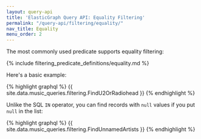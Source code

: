 ```yaml
---
layout: query-api
title: 'ElasticGraph Query API: Equality Filtering'
permalink: "/query-api/filtering/equality/"
nav_title: Equality
menu_order: 2
---
```

The most commonly used predicate supports equality filtering:

{% include filtering_predicate_definitions/equality.md %}

Here's a basic example:

{% highlight graphql %}
{{ site.data.music_queries.filtering.FindU2OrRadiohead }}
{% endhighlight %}

Unlike the SQL `IN` operator, you can find records with `null` values if you put `null` in the list:

{% highlight graphql %}
{{ site.data.music_queries.filtering.FindUnnamedArtists }}
{% endhighlight %}
